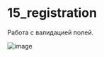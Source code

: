 # 15_registration

Работа с валидацией полей.

![image](https://user-images.githubusercontent.com/61882557/190470514-38476073-7cf9-44bf-a975-d6127814e6d2.png)

